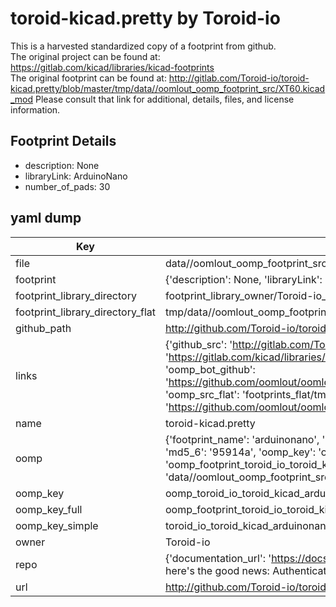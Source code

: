 # toroid-kicad.pretty by Toroid-io  
This is a harvested standardized copy of a footprint from github.  
The original project can be found at:  
https://gitlab.com/kicad/libraries/kicad-footprints  
The original footprint can be found at:
http://gitlab.com/Toroid-io/toroid-kicad.pretty/blob/master/tmp/data//oomlout_oomp_footprint_src/XT60.kicad_mod
Please consult that link for additional, details, files, and license information.  
## Footprint Details
* description: None  
* libraryLink: ArduinoNano  
* number_of_pads: 30  
## yaml dump  
| Key | Value |  
| --- | --- |  
| file | data//oomlout_oomp_footprint_src/toroid-kicad.pretty/ArduinoNano.kicad_mod |  
| footprint | {'description': None, 'libraryLink': 'ArduinoNano', 'number_of_pads': 30} |  
| footprint_library_directory | footprint_library_owner/Toroid-io_toroid-kicad.pretty |  
| footprint_library_directory_flat | tmp/data//oomlout_oomp_footprint_src/footprints_flat/toroid_io_toroid_kicad_arduinonano/working |  
| github_path | http://github.com/Toroid-io/toroid-kicad.pretty/blob/master/tmp/data//oomlout_oomp_footprint_src/ArduinoNano.kicad_mod |  
| links | {'github_src': 'http://gitlab.com/Toroid-io/toroid-kicad.pretty/blob/master/tmp/data//oomlout_oomp_footprint_src/XT60.kicad_mod', 'github_src_repo': 'https://gitlab.com/kicad/libraries/kicad-footprints', 'oomp_bot': 'tmp/data//oomlout_oomp_footprint_src/footprints/toroid_io_toroid_kicad_arduinonano/working', 'oomp_bot_github': 'https://github.com/oomlout/oomlout_oomp_footprint_bot/tree/main/tmp/data//oomlout_oomp_footprint_src/footprints/toroid_io_toroid_kicad_arduinonano/working', 'oomp_src_flat': 'footprints_flat/tmp/data//oomlout_oomp_footprint_src/footprints_flat/toroid_io_toroid_kicad_arduinonano/working', 'oomp_src_flat_github': 'https://github.com/oomlout/oomlout_oomp_footprint_src/tree/main/tmp/data//oomlout_oomp_footprint_src/footprints_flat/toroid_io_toroid_kicad_arduinonano/working'} |  
| name | toroid-kicad.pretty |  
| oomp | {'footprint_name': 'arduinonano', 'library_name': 'toroid_kicad', 'md5': '95914a9540db9ac24bf21e499310072a', 'md5_10': '95914a9540', 'md5_5': '95914', 'md5_6': '95914a', 'oomp_key': 'oomp_toroid_io_toroid_kicad_arduinonano', 'oomp_key_extra': 'oomp_footprint_toroid_io_toroid_kicad_arduinonano', 'oomp_key_full': 'oomp_footprint_toroid_io_toroid_kicad_arduinonano_95914a', 'oomp_key_simple': 'toroid_io_toroid_kicad_arduinonano', 'original_filename': 'data//oomlout_oomp_footprint_src/toroid-kicad.pretty/ArduinoNano.kicad_mod', 'owner_name': 'toroid_io'} |  
| oomp_key | oomp_toroid_io_toroid_kicad_arduinonano |  
| oomp_key_full | oomp_footprint_toroid_io_toroid_kicad_arduinonano |  
| oomp_key_simple | toroid_io_toroid_kicad_arduinonano |  
| owner | Toroid-io |  
| repo | {'documentation_url': 'https://docs.github.com/rest/overview/resources-in-the-rest-api#rate-limiting', 'message': "API rate limit exceeded for 84.66.142.224. (But here's the good news: Authenticated requests get a higher rate limit. Check out the documentation for more details.)"} |  
| url | http://github.com/Toroid-io/toroid-kicad.pretty |  

